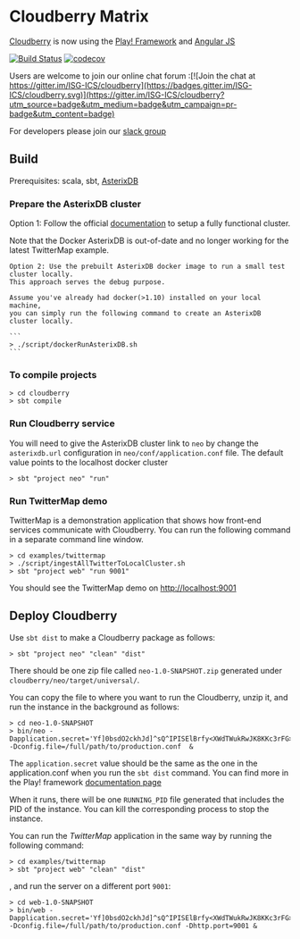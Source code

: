 # Cloudberry Matrix


[Cloudberry](http://cloudberry.ics.uci.edu) is now using the [Play! Framework](https://www.playframework.com/) and [Angular JS](https://angular.io/)

[![Build Status](https://travis-ci.org/ISG-ICS/cloudberry.svg?branch=master)](https://travis-ci.org/ISG-ICS/cloudberry)
[![codecov](https://codecov.io/gh/ISG-ICS/cloudberry/branch/master/graph/badge.svg)](https://codecov.io/gh/ISG-ICS/cloudberry)

Users are welcome to join our online chat forum :[![Join the chat at https://gitter.im/ISG-ICS/cloudberry](https://badges.gitter.im/ISG-ICS/cloudberry.svg)](https://gitter.im/ISG-ICS/cloudberry?utm_source=badge&utm_medium=badge&utm_campaign=pr-badge&utm_content=badge)

For developers please join our [slack group](https://cloudberry-uci.slack.com/)

## Build

Prerequisites: scala, sbt, [AsterixDB](http://asterixdb.apache.org)

### Prepare the AsterixDB cluster
Option 1: Follow the official [documentation](https://asterixdb.apache.org/docs/0.9.4/ncservice.html) to setup a fully functional cluster.

Note that the Docker AsterixDB is out-of-date and no longer working for the latest TwitterMap example.
~~~
Option 2: Use the prebuilt AsterixDB docker image to run a small test cluster locally.
This approach serves the debug purpose.

Assume you've already had docker(>1.10) installed on your local machine,
you can simply run the following command to create an AsterixDB cluster locally.

```
> ./script/dockerRunAsterixDB.sh  
```
~~~

### To compile projects
```
> cd cloudberry
> sbt compile
```

### Run Cloudberry service
You will need to give the AsterixDB cluster link to `neo` by change the `asterixdb.url` configuration in `neo/conf/application.conf` file.
The default value points to the localhost docker cluster
```
> sbt "project neo" "run"
```

### Run TwitterMap demo
TwitterMap is a demonstration application that shows how front-end services communicate with Cloudberry.
You can run the following command in a separate command line window.
```
> cd examples/twittermap
> ./script/ingestAllTwitterToLocalCluster.sh
> sbt "project web" "run 9001"
```
You should see the TwitterMap demo on [http://localhost:9001](http://localhost:9001)

## Deploy Cloudberry
Use `sbt dist` to make a Cloudberry package as follows:
```
> sbt "project neo" "clean" "dist"
```

There should be one zip file called `neo-1.0-SNAPSHOT.zip` generated under `cloudberry/neo/target/universal/`. 

You can copy the file to where you want to run the Cloudberry, unzip it, and run the instance in the background as follows:
```
> cd neo-1.0-SNAPSHOT
> bin/neo -Dapplication.secret='Yf]0bsdO2ckhJd]^sQ^IPISElBrfy<XWdTWukRwJK8KKc3rFG>Cn;nnaX:N/=R1<' -Dconfig.file=/full/path/to/production.conf  &
```

The `application.secret` value should be the same as the one in the application.conf when you run the `sbt dist` command. You can find more in the Play! framework [documentation page](https://www.playframework.com/documentation/2.6.x/Deploying)

When it runs, there will be one `RUNNING_PID` file generated that includes the PID of the instance. You can kill the corresponding process to stop the instance. 

You can run the *TwitterMap* application in the same way by running the following command:
```
> cd examples/twittermap
> sbt "project web" "clean" "dist"
```
, and run the server on a different port `9001`: 
```
> cd web-1.0-SNAPSHOT
> bin/web -Dapplication.secret='Yf]0bsdO2ckhJd]^sQ^IPISElBrfy<XWdTWukRwJK8KKc3rFG>Cn;nnaX:N/=R1<' -Dconfig.file=/full/path/to/production.conf -Dhttp.port=9001 &
```

